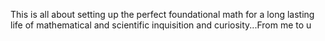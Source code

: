 This is all about setting up the perfect foundational math for a long lasting life of mathematical and scientific inquisition and curiosity...From me to u

